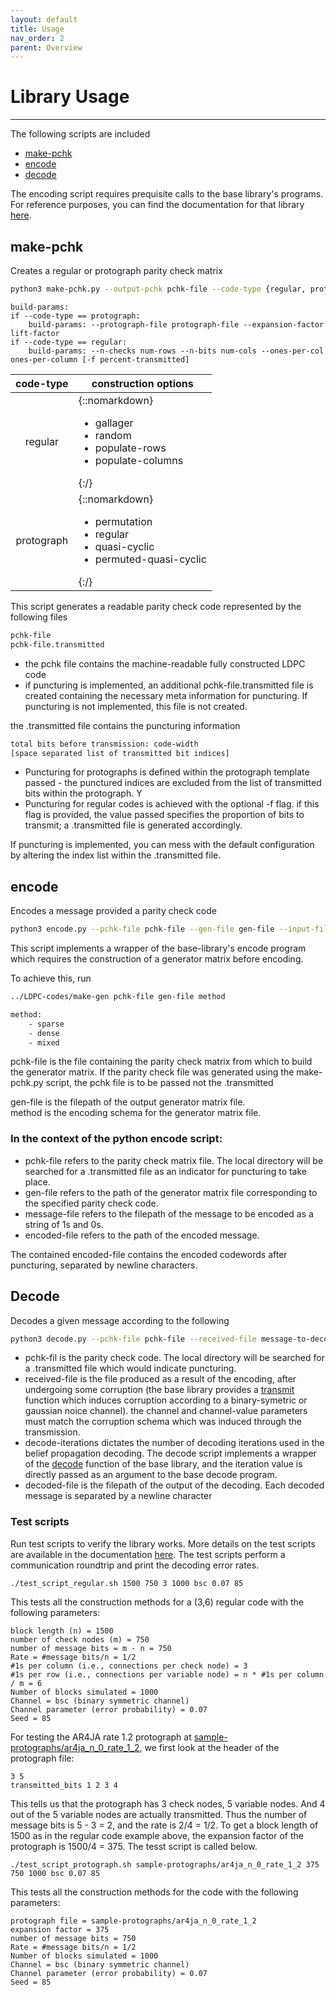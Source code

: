 ```yaml
---
layout: default
title: Usage
nav_order: 2
parent: Overview
---
```


# Library Usage
---

The following scripts are included
* [make-pchk](usage.html#make-pchk)
* [encode](usage.html#encode)
* [decode](usage.html#decode)

The encoding script requires prequisite calls to the base library's programs. For reference purposes, you can find the documentation for that library [here](./LDPC-codes/progs.html).

## make-pchk
Creates a regular or protograph parity check matrix
```sh
python3 make-pchk.py --output-pchk pchk-file --code-type {regular, protograph} --construction construction-option build-params
```
```
build-params:
if --code-type == protograph:
    build-params: --protograph-file protograph-file --expansion-factor lift-factor
if --code-type == regular:
    build-params: --n-checks num-rows --n-bits num-cols --ones-per-col ones-per-column [-f percent-transmitted]
```

| code-type |  construction options |
|:-:|-|
| regular | {::nomarkdown}<ul><li>gallager</li><li>random</li><li>populate-rows</li><li>populate-columns</li></ul>{:/} |
| protograph | {::nomarkdown}<ul><li>permutation</li><li>regular</li><li>quasi-cyclic</li><li>permuted-quasi-cyclic</li></ul>{:/} |

This script generates a readable parity check code represented by the following files
```sh
pchk-file
pchk-file.transmitted
```

* the pchk file contains the machine-readable fully constructed LDPC code
* if puncturing is implemented, an additional pchk-file.transmitted file is created containing the necessary meta information for puncturing. If puncturing is not implemented, this file is not created.

the .transmitted file contains the puncturing information
```sh
total bits before transmission: code-width
[space separated list of transmitted bit indices]
```
* Puncturing for protographs is defined within the protograph template passed - the punctured indices are excluded from the list of transmitted bits within the protograph. Y
* Puncturing for regular codes is achieved with the optional -f flag. if this flag is provided, the value passed specifies the proportion of bits to transmit; a .transmitted file is generated accordingly.

If puncturing is implemented, you can mess with the default configuration by altering the index list within the .transmitted file.

## encode
Encodes a message provided a parity check code
```sh
python3 encode.py --pchk-file pchk-file --gen-file gen-file --input-file message-file --output-file encoded-file
```
This script implements a wrapper of the base-library's encode program which requires
the construction of a generator matrix before encoding.

To achieve this, run
```sh
../LDPC-codes/make-gen pchk-file gen-file method
```
```sh
method:
    - sparse
    - dense
    - mixed
```
pchk-file is the file containing the parity check matrix from which to build the generator matrix. If the parity check file was generated using the make-pchk.py script, the pchk file is to be passed not the .transmitted

gen-file is the filepath of the output generator matrix file. <br>
method is the encoding schema for the generator matrix file.

###  In the context of the python encode script:

* pchk-file refers to the parity check matrix file. The local directory will be searched for a .transmitted file as an indicator for puncturing to take place.
* gen-file refers to the path of the generator matrix file corresponding to the specified parity check code.
* message-file refers to the filepath of the message to be encoded as a string of 1s and 0s.
* encoded-file refers to the path of the encoded message.

The contained encoded-file contains the encoded codewords after puncturing, separated by newline characters.

## Decode
Decodes a given message according to the following
```sh
python3 decode.py --pchk-file pchk-file --received-file message-to-decode --output-file decodeed-output --channel {bsc, awgn} --channel-parameters channel-value [--decode-iterations decode-iterations]
```
* pchk-fil is the parity check code. The local directory will be searched for a .transmitted file which would indicate puncturing.
* received-file is the file produced as a result of the encoding, after undergoing some corruption (the base library provides a [transmit](./LDPC-codes/channel.html#transmit) function which induces corruption according to a binary-symetric or gaussian noice channel). the channel and channel-value parameters must match the corruption schema which was induced through the transmission.
* decode-iterations dictates the number of decoding iterations used in the belief propagation decoding. The decode script implements a wrapper of the [decode](./LDPC-codes/decoding.html#decode) function of the base library, and the iteration value is directly passed as an argument to the base decode program.
* decoded-file is the filepath of the output of the decoding. Each decoded message is separated by a newline character

### Test scripts
Run test scripts to verify the library works. More details on the test scripts are available in the documentation [here](https://shubhamchandak94.github.io/ProtographLDPC/usage.html#test-scripts). The test scripts perform a communication roundtrip and print the decoding error rates.
```
./test_script_regular.sh 1500 750 3 1000 bsc 0.07 85
```
This tests all the construction methods for a (3,6) regular code with the following parameters:
```
block length (n) = 1500
number of check nodes (m) = 750
number of message bits = m - n = 750
Rate = #message bits/n = 1/2
#1s per column (i.e., connections per check node) = 3
#1s per row (i.e., connections per variable node) = n * #1s per column / m = 6
Number of blocks simulated = 1000
Channel = bsc (binary symmetric channel)
Channel parameter (error probability) = 0.07
Seed = 85
```

For testing the AR4JA rate 1.2 protograph at [sample-protographs/ar4ja_n_0_rate_1_2](sample-protographs/ar4ja_n_0_rate_1_2), we first look at the header of the protograph file:
```
3 5
transmitted_bits 1 2 3 4
```
This tells us that the protograph has 3 check nodes, 5 variable nodes. And 4 out of the 5 variable nodes are actually transmitted. Thus the number of message bits is 5 - 3 = 2, and the rate is 2/4 = 1/2. To get a block length of 1500 as in the regular code example above, the expansion factor of the protograph is 1500/4 = 375. The tesst script is called below.
```
./test_script_protograph.sh sample-protographs/ar4ja_n_0_rate_1_2 375 750 1000 bsc 0.07 85
```
This tests all the construction methods for the code with the following parameters:
```
protograph file = sample-protographs/ar4ja_n_0_rate_1_2
expansion factor = 375
number of message bits = 750
Rate = #message bits/n = 1/2
Number of blocks simulated = 1000
Channel = bsc (binary symmetric channel)
Channel parameter (error probability) = 0.07
Seed = 85
```
